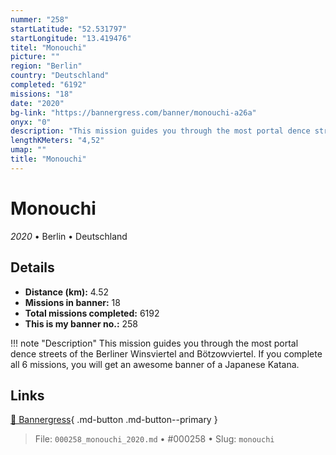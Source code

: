 ```yaml
---
nummer: "258"
startLatitude: "52.531797"
startLongitude: "13.419476"
titel: "Monouchi"
picture: ""
region: "Berlin"
country: "Deutschland"
completed: "6192"
missions: "18"
date: "2020"
bg-link: "https://bannergress.com/banner/monouchi-a26a"
onyx: "0"
description: "This mission guides you through the most portal dence streets of the Berliner Winsviertel and Bötzowviertel. If you complete all 6 missions, you will get an awesome banner of a Japanese Katana."
lengthKMeters: "4,52"
umap: ""
title: "Monouchi"
---
```

# Monouchi

*2020* • Berlin • Deutschland



## Details
- **Distance (km):** 4.52
- **Missions in banner:** 18
- **Total missions completed:** 6192
- **This is my banner no.:** 258


!!! note "Description"
    This mission guides you through the most portal dence streets of the Berliner Winsviertel and Bötzowviertel. If you complete all 6 missions, you will get an awesome banner of a Japanese Katana.



## Links
[🔗 Bannergress](https://bannergress.com/banner/monouchi-a26a){ .md-button .md-button--primary }



> File: `000258_monouchi_2020.md` • #000258 • Slug: `monouchi`
